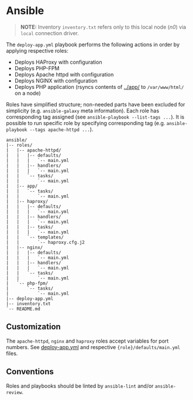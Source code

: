# Ansible

> **NOTE:** Inventory `inventory.txt` refers only to this local node (*n0*) via
  `local` connection driver.

The `deploy-app.yml` playbook performs the following actions in order by applying
respective roles:

* Deploys HAProxy with configuration
* Deploys PHP-FPM
* Deploys Apache httpd with configuration
* Deploys NGINX with configuration
* Deploys PHP application (rsyncs contents of [../app/](../app) to
  `/var/www/html/` on a node)

Roles have simplified structure; non-needed parts have been excluded for
simplicity (e.g. `ansible-galaxy` meta information). Each role has corresponding
tag assigned (see `ansible-playbook --list-tags ...`). It is possible to run
specific role by specifying corresponding tag
(e.g. `ansible-playbook --tags apache-httpd ...`).

```code
ansible/
|-- roles/
|   |-- apache-httpd/
|   |   |-- defaults/
|   |   |   `-- main.yml
|   |   |-- handlers/
|   |   |   `-- main.yml
|   |   `-- tasks/
|   |       `-- main.yml
|   |-- app/
|   |   `-- tasks/
|   |       `-- main.yml
|   |-- haproxy/
|   |   |-- defaults/
|   |   |   `-- main.yml
|   |   |-- handlers/
|   |   |   `-- main.yml
|   |   |-- tasks/
|   |   |   `-- main.yml
|   |   `-- templates/
|   |       `-- haproxy.cfg.j2
|   |-- nginx/
|   |   |-- defaults/
|   |   |   `-- main.yml
|   |   |-- handlers/
|   |   |   `-- main.yml
|   |   `-- tasks/
|   |       `-- main.yml
|   `-- php-fpm/
|       `-- tasks/
|           `-- main.yml
|-- deploy-app.yml
|-- inventory.txt
`-- README.md
```

## Customization

The `apache-httpd`, `nginx` and `haproxy` roles accept variables for port numbers. See
[deploy-app.yml](deploy-app.yml) and respective `{role}/defaults/main.yml` files.

## Conventions

Roles and playbooks should be linted by `ansible-lint` and/or `ansible-review`.
